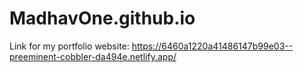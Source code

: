 # MadhavOne.github.io
Link for my portfolio website: https://6460a1220a41486147b99e03--preeminent-cobbler-da494e.netlify.app/
